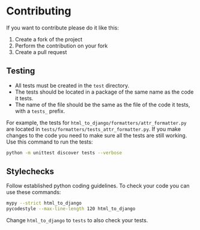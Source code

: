# Contributing

If you want to contribute please do it like this:
1. Create a fork of the project
2. Perform the contribution on your fork
3. Create a pull request

## Testing
- All tests must be created in the `test` directory.
- The tests should be located in a package of the same name as the code it tests.
- The name of the file should be the same as the file of the code it tests, with a `tests_` prefix.

For example, the tests for `html_to_django/formatters/attr_formatter.py` are located in `tests/formatters/tests_attr_formatter.py`.
If you make changes to the code you need to make sure all the tests are still working. Use this command to run the tests:
```bash
python -m unittest discover tests --verbose
```

## Stylechecks
Follow established python coding guidelines. To check your code you can use these commands:
```bash
mypy --strict html_to_django
pycodestyle --max-line-length 120 html_to_django
```

Change `html_to_django` to `tests` to also check your tests.
